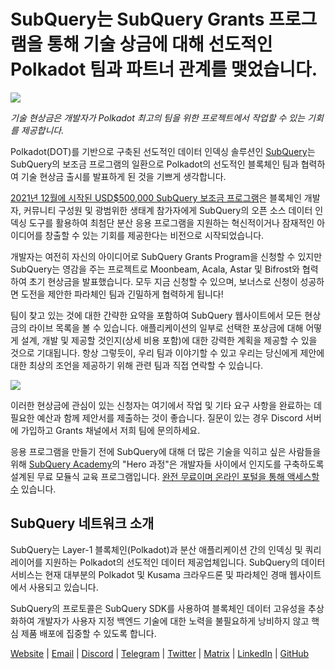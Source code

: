# SubQuery는 SubQuery Grants 프로그램을 통해 기술 상금에 대해 선도적인 Polkadot 팀과 파트너 관계를 맺었습니다.

![](https://miro.medium.com/max/1400/0*KlrhjUy3MRRT98OO)

_기술 현상금은 개발자가 Polkadot 최고의 팀을 위한 프로젝트에서 작업할 수 있는 기회를 제공합니다._

Polkadot(DOT)를 기반으로 구축된 선도적인 데이터 인덱싱 솔루션인 [SubQuery](https://subquery.network/)는 SubQuery의 보조금 프로그램의 일환으로 Polkadot의 선도적인 블록체인 팀과 협력하여 기술 현상금 출시를 발표하게 된 것을 기쁘게 생각합니다.

[2021년 12월에 시작된 USD$500,000 SubQuery 보조금 프로그램](https://subquery.medium.com/subquery-launches-500-000-grants-program-to-promote-polkadot-ecosystem-growth-9f04e6f67a3b)은 블록체인 개발자, 커뮤니티 구성원 및 광범위한 생태계 참가자에게 SubQuery의 오픈 소스 데이터 인덱싱 도구를 활용하여 최첨단 분산 응용 프로그램을 지원하는 혁신적이거나 잠재적인 아이디어를 창출할 수 있는 기회를 제공한다는 비전으로 시작되었습니다.

개발자는 여전히 자신의 아이디어로 SubQuery Grants Program을 신청할 수 있지만 SubQuery는 영감을 주는 프로젝트로 Moonbeam, Acala, Astar 및 Bifrost와 협력하여 초기 현상금을 발표했습니다. 모두 지금 신청할 수 있으며, 보너스로 신청이 성공하면 도전을 제안한 파라체인 팀과 긴밀하게 협력하게 됩니다!

팀이 찾고 있는 것에 대한 간략한 요약을 포함하여 SubQuery 웹사이트에서 모든 현상금의 라이브 목록을 볼 수 있습니다. 애플리케이션의 일부로 선택한 포상금에 대해 어떻게 설계, 개발 및 제공할 것인지(상세 비용 포함)에 대한 강력한 계획을 제공할 수 있을 것으로 기대됩니다. 항상 그렇듯이, 우리 팀과 이야기할 수 있고 우리는 당신에게 제안에 대한 최상의 조언을 제공하기 위해 관련 팀과 직접 연락할 수 있습니다.

![](https://miro.medium.com/max/1400/0*o2m57G86Tyi2UWiQ)

이러한 현상금에 관심이 있는 신청자는 여기에서 작업 및 기타 요구 사항을 완료하는 데 필요한 예산과 함께 제안서를 제출하는 것이 좋습니다. 질문이 있는 경우 Discord 서버에 가입하고 Grants 채널에서 저희 팀에 문의하세요.

응용 프로그램을 만들기 전에 SubQuery에 대해 더 많은 기술을 익히고 싶은 사람들을 위해 [SubQuery Academy](https://subquery.medium.com/subquery-launches-the-subquery-academy-9505dc66a01)의 "Hero 과정"은 개발자들 사이에서 인지도를 구축하도록 설계된 무료 모듈식 교육 프로그램입니다. [완전 무료이며 온라인 포털을 통해 액세스할 수](https://subquery.coassemble.com/unlock/dOKZW6O#/) 있습니다.

## SubQuery 네트워크 소개

SubQuery는 Layer-1 블록체인(Polkadot)과 분산 애플리케이션 간의 인덱싱 및 쿼리 레이어를 지원하는 Polkadot의 선도적인 데이터 제공업체입니다. SubQuery의 데이터 서비스는 현재 대부분의 Polkadot 및 Kusama 크라우드론 및 파라체인 경매 웹사이트에서 사용되고 있습니다.

SubQuery의 프로토콜은 SubQuery SDK를 사용하여 블록체인 데이터 고유성을 추상화하여 개발자가 사용자 지정 백엔드 기술에 대한 노력을 불필요하게 낭비하지 않고 핵심 제품 배포에 집중할 수 있도록 합니다.

[Website](https://subquery.network/) | [Email](hello@subquery.network) | [Discord](https://discord.com/invite/78zg8aBSMG) | [Telegram](https://t.me/subquerynetwork) | [Twitter](https://twitter.com/subquerynetwork) | [Matrix](https://matrix.to/#/#subquery:matrix.org) | [LinkedIn](https://www.linkedin.com/company/subquery) | [GitHub](https://github.com/subquery)

